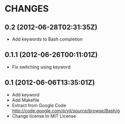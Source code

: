 CHANGES
=======

## 0.2 (2012-06-28T02:31:35Z)

* Add keywords to Bash completion

## 0.1.1 (2012-06-26T00:11:01Z)

* Fix switching using keyword

## 0.1 (2012-06-06T13:35:01Z)

* Add keyword
* Add Makefile
* Extract from Google Code <http://code.google.com/p/yjl/source/browse/Bash/g>
* Change license to MIT LIcense
